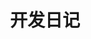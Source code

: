 ---
layout: home

title: 开发日记
# titleTemplate: 下一代的前端工具链

hero:
  name: 陈大事的开发日记
  # text: 下一代的前端工具链
  # tagline: 为开发提供极速响应
  # image:
  #   src: /logo-with-shadow.png
  #   alt: Vite
  actions:
    - theme: brand
      text: 开始
      link: /myComponents/
    # - theme: alt
    #   text: 为什么选 Vite？
    #   link: /guide/why
    # - theme: alt
    #   text: 在 GitHub 上查看
    #   link: https://github.com/vitejs/vite

features:
  - icon: 💡
    title: 组件
    details: 开发过程中抽离出可通用的组件
  - icon: ⚡️
    title: 博客
    details: 重要问题的深层次思考
  - icon: 🔑
    title: 琐碎
    details: 开发中零碎的知识点以及解决方案
  - icon: 🔩
    title: 脚手架集
    details: 针对常用场景自定义脚手架，以便敏捷开发
  - icon: 🛠️
    title: 工具箱
    details: 汇总常用工具方法、vue指令，便于直接复制使用
  - icon: 📦
    title: 前端哲学
    details: 前端开发中蕴含的哲学思想
---